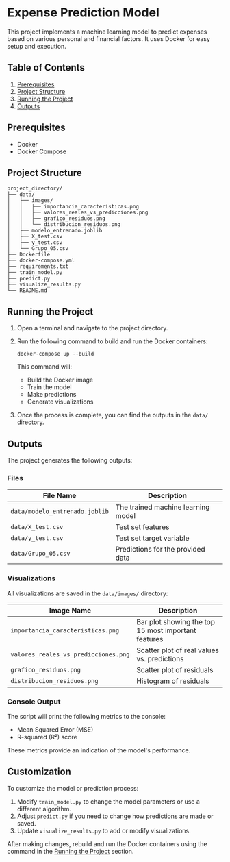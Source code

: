 # Expense Prediction Model

This project implements a machine learning model to predict expenses based on various personal and financial factors. It uses Docker for easy setup and execution.

## Table of Contents

1. [Prerequisites](#prerequisites)
2. [Project Structure](#project-structure)
3. [Running the Project](#running-the-project)
4. [Outputs](#outputs)

## Prerequisites

- Docker
- Docker Compose

## Project Structure

```
project_directory/
├── data/
│   ├── images/
│   │   ├── importancia_caracteristicas.png
│   │   ├── valores_reales_vs_predicciones.png
│   │   ├── grafico_residuos.png
│   │   └── distribucion_residuos.png
│   ├── modelo_entrenado.joblib
│   ├── X_test.csv
│   ├── y_test.csv
│   └── Grupo_05.csv
├── Dockerfile
├── docker-compose.yml
├── requirements.txt
├── train_model.py
├── predict.py
├── visualize_results.py
└── README.md
```

## Running the Project

1. Open a terminal and navigate to the project directory.
2. Run the following command to build and run the Docker containers:

   ```
   docker-compose up --build
   ```

   This command will:

   - Build the Docker image
   - Train the model
   - Make predictions
   - Generate visualizations

3. Once the process is complete, you can find the outputs in the `data/` directory.

## Outputs

The project generates the following outputs:

### Files

| File Name                      | Description                        |
| ------------------------------ | ---------------------------------- |
| `data/modelo_entrenado.joblib` | The trained machine learning model |
| `data/X_test.csv`              | Test set features                  |
| `data/y_test.csv`              | Test set target variable           |
| `data/Grupo_05.csv`            | Predictions for the provided data  |

### Visualizations

All visualizations are saved in the `data/images/` directory:

| Image Name                           | Description                                         |
| ------------------------------------ | --------------------------------------------------- |
| `importancia_caracteristicas.png`    | Bar plot showing the top 15 most important features |
| `valores_reales_vs_predicciones.png` | Scatter plot of real values vs. predictions         |
| `grafico_residuos.png`               | Scatter plot of residuals                           |
| `distribucion_residuos.png`          | Histogram of residuals                              |

### Console Output

The script will print the following metrics to the console:

- Mean Squared Error (MSE)
- R-squared (R²) score

These metrics provide an indication of the model's performance.

## Customization

To customize the model or prediction process:

1. Modify `train_model.py` to change the model parameters or use a different algorithm.
2. Adjust `predict.py` if you need to change how predictions are made or saved.
3. Update `visualize_results.py` to add or modify visualizations.

After making changes, rebuild and run the Docker containers using the command in the [Running the Project](#running-the-project) section.
